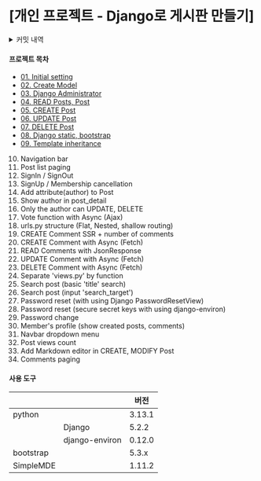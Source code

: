 # [개인 프로젝트 - Django로 게시판 만들기]

<details>
    <summary>커밋 내역</summary>
    1. 프로젝트 생성
    2. urls.py, views.py 체험
    3. Model 생성
    4. superuser 생성 (Django Admin)
    5. READ Posts, Comments
    6. CREATE Comment
    7. CREATE Post
    8. UPDATE Post / use template filter
    9. DELETE Post
    10. UPDATE Comment
    11. DELETE Comment
    12. DELETE Post, Comment with using html-dataset
    13. Isolate script file (Django static)
    14. Apply Bootstrap
    15. Template inheritance
    16. Apply Django Form (use is_valid)
    17. Append navbar
    18. Paging Index page (post list)
    19. Isolate form_errors.html
    20. Sign in / Sign out
    21. Sign up
    22. Password find, change
    23. Add Author in Post, Comment model's properties
    24. Redirect to sign_in page when unknown user doing? CREATE post, comment
    25. Show author in Post, Comment
    26. UPDATE, DELETE only for author
    27. Separate 'views.py' by function
    28. Add recommend (vote) function
    29. Use HTML anchor when comment CREATE, MODIFY, VOTE
    30. Search Post (basic 'title' search)
    31. Search Post (input 'search_target')
    32. Password reset (basic setting using Django PasswordResetView)
    33. Secure secret keys using django-environ
    34. Password change (redirect log_in page when users not logged in access django password change)
    35. Member's profile page (add href in post, comment's created user)
    36. Profile setting in navbar dropdown menu
    37. Post views count
    38. Add Markdown editor (SimpleMDE)
    39. Recommend (vote) Ajax
    40. Comment create Ajax
        1. basic setting
        2. print errors without Django From.errors context
        3. send page where the comment is written
    41. Comments Paging with Ajax
    42. Comment UPDATE Ajax
    43. Comment DELETE Ajax
</details>

#### 프로젝트 목차
- [01. Initial setting](/docs/01-Initial-setting.md)
- [02. Create Model](/docs/02-model.md)
- [03. Django Administrator](/docs/03-Django-administrator.md)
- [04. READ Posts, Post](/docs/04-READ-Post.md)
- [05. CREATE Post](/docs/05-CREATE-Post.md)
- [06. UPDATE Post](/docs/06-UPDATE-Post.md)
- [07. DELETE Post](/docs/07-DELETE-Post.md)
- [08. Django static, bootstrap](/docs/08-Template-inheritance.md)
- [09. Template inheritance](/docs/08-Template-inheritance.md)
10. Navigation bar
11. Post list paging
12. SignIn / SignOut
13. SignUp / Membership cancellation
14. Add attribute(author) to Post
15. Show author in post_detail
16. Only the author can UPDATE, DELETE
17. Vote function with Async (Ajax)
18. urls.py structure (Flat, Nested, shallow routing)
19. CREATE Comment SSR + number of comments
20. CREATE Comment with Async (Fetch)
21. READ Comments with JsonResponse
22. UPDATE Comment with Async (Fetch)
23. DELETE Comment with Async (Fetch)
24. Separate 'views.py' by function
25. Search post (basic 'title' search)
26. Search post (input 'search_target')
27. Password reset (with using Django PasswordResetView)
28. Password reset (secure secret keys with using django-environ)
29. Password change
30. Member's profile (show created posts, comments)
31. Navbar dropdown menu
32. Post views count
33. Add Markdown editor in CREATE, MODIFY Post
34. Comments paging


#### 사용 도구
|           |                |  버전  |
|-----------|----------------|--------|
| python    |                | 3.13.1 |
|           | Django         | 5.2.2  |
|           | django-environ | 0.12.0 |
| bootstrap |                | 5.3.x  |
| SimpleMDE |                | 1.11.2 |